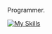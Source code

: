 Programmer.

[![My Skills](https://skillicons.dev/icons?i=go,svelte,js,ts,css,tailwind,postgres,sqlite,htmx,lua,neovim,linux)](https://skillicons.dev)
